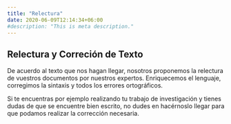 ```yaml
---
title: "Relectura"
date: 2020-06-09T12:14:34+06:00
#description: "This is meta description."
---
```


## Relectura y Correción de Texto

De acuerdo al texto que nos hagan llegar, nosotros proponemos la relectura de vuestros documentos por nuestros expertos. Enriquecemos el lenguaje, corregimos la sintaxis y todos los errores ortográficos. 

Si te encuentras por ejemplo realizando tu trabajo de investigación y tienes dudas de que se encuentre bien escrito, no dudes en hacérnoslo llegar para que podamos realizar la corrección necesaria. 
